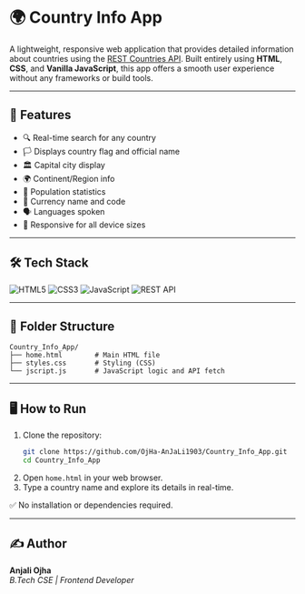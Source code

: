 
# 🌍 Country Info App

A lightweight, responsive web application that provides detailed information about countries using the [REST Countries API](https://restcountries.com/). Built entirely using **HTML**, **CSS**, and **Vanilla JavaScript**, this app offers a smooth user experience without any frameworks or build tools.

---

## 🚀 Features

- 🔍 Real-time search for any country
- 🏳️ Displays country flag and official name
- 🏛️ Capital city display
- 🌍 Continent/Region info
- 👥 Population statistics
- 💱 Currency name and code
- 🗣️ Languages spoken
- 📱 Responsive for all device sizes

---

## 🛠️ Tech Stack

![HTML5](https://img.shields.io/badge/HTML5-E34F26?style=for-the-badge&logo=html5)
![CSS3](https://img.shields.io/badge/CSS3-1572B6?style=for-the-badge&logo=css3)
![JavaScript](https://img.shields.io/badge/JavaScript-F7DF1E?style=for-the-badge&logo=javascript)
![REST API](https://img.shields.io/badge/API-REST%20Countries-blue?style=for-the-badge)

---

## 📁 Folder Structure

```text
Country_Info_App/
├── home.html        # Main HTML file
├── styles.css       # Styling (CSS)
└── jscript.js       # JavaScript logic and API fetch
```

---

## 🖥️ How to Run

1. Clone the repository:
   ```bash
   git clone https://github.com/OjHa-AnJaLi1903/Country_Info_App.git
   cd Country_Info_App
   ```
2. Open `home.html` in your web browser.
3. Type a country name and explore its details in real-time.

✅ No installation or dependencies required.

---

## ✍️ Author

**Anjali Ojha**  
_B.Tech CSE | Frontend Developer_

